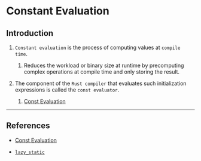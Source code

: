 # Constant Evaluation

## Introduction

1. `Constant evaluation` is the process of computing values at `compile time`.

    1. Reduces the workload or binary size at runtime by precomputing complex operations at compile time and only storing the result.

2. The component of the `Rust compiler` that evaluates such initialization expressions is called the `const evaluator`.

    1. [Const Evaluation](https://rust-lang.github.io/rustc-guide/const-eval.html) 

---

## References

* [Const Evaluation](https://rust-lang.github.io/rustc-guide/const-eval.html) 

* [`lazy_static`](https://docs.rs/lazy_static/1.0.1/lazy_static/)
